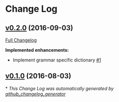 # Change Log

## [v0.2.0](https://github.com/yitzchak/linter-spell-ruby/tree/v0.2.0) (2016-09-03)
[Full Changelog](https://github.com/yitzchak/linter-spell-ruby/compare/v0.1.0...v0.2.0)

**Implemented enhancements:**

- Implement grammar specific dictionary [\#1](https://github.com/yitzchak/linter-spell-ruby/issues/1)

## [v0.1.0](https://github.com/yitzchak/linter-spell-ruby/tree/v0.1.0) (2016-08-03)


\* *This Change Log was automatically generated by [github_changelog_generator](https://github.com/skywinder/Github-Changelog-Generator)*
